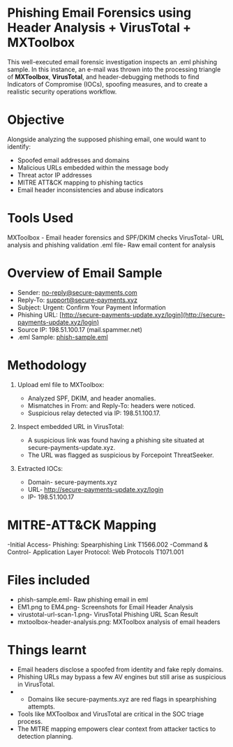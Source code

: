 # Phishing Email Forensics using Header Analysis + VirusTotal + MXToolbox

This well-executed email forensic investigation inspects an .eml phishing sample. In this instance, an e-mail was thrown into the processing triangle of **MXToolbox**, **VirusTotal**, and header-debugging methods to find Indicators of Compromise (IOCs), spoofing measures, and to create a realistic security operations workflow. 


# Objective 

Alongside analyzing the supposed phishing email, one would want to identify:
- Spoofed email addresses and domains
- Malicious URLs embedded within the message body
- Threat actor IP addresses
- MITRE ATT&CK mapping to phishing tactics
- Email header inconsistencies and abuse indicators

# Tools Used 

 MXToolbox -  Email header forensics and SPF/DKIM checks 
VirusTotal- URL analysis and phishing validation 
.eml file- Raw email content for analysis          

# Overview of Email Sample

- Sender: no-reply@secure-payments.com
- Reply-To: support@secure-payments.xyz
- Subject: Urgent: Confirm Your Payment Information
- Phishing URL: [http://secure-payments-update.xyz/login](http://secure-payments-update.xyz/login)
- Source IP: 198.51.100.17 (mail.spammer.net)
- .eml Sample: [phish-sample.eml](./email-header-analysis/phish-sample.eml)

# Methodology

1. Upload eml file to MXToolbox:
   - Analyzed SPF, DKIM, and header anomalies.
   - Mismatches in From: and Reply-To: headers were noticed.
   - Suspicious relay detected via IP: 198.51.100.17.

2. Inspect embedded URL in VirusTotal:
   - A suspicious link was found having a phishing site situated at secure-payments-update.xyz.
   - The URL was flagged as suspicious by Forcepoint ThreatSeeker.

3. Extracted IOCs:
   - Domain- secure-payments.xyz
   - URL- http://secure-payments-update.xyz/login
   - IP- 198.51.100.17 


# MITRE-ATT&CK Mapping

-Initial Access- Phishing: Spearphishing Link T1566.002
-Command & Control- Application Layer Protocol: Web Protocols T1071.001

# Files included

- phish-sample.eml- Raw phishing email in eml
- EM1.png to EM4.png- Screenshots for Email Header Analysis
- virustotal-url-scan-1.png- VirusTotal Phishing URL Scan Result
- mxtoolbox-header-analysis.png: MXToolbox analysis of email headers  


# Things learnt
- Email headers disclose a spoofed from identity and fake reply domains.
- Phishing URLs may bypass a few AV engines but still arise as suspicious in VirusTotal.
- - Domains like secure-payments.xyz are red flags in spearphishing attempts.
- Tools like MXToolbox and VirusTotal are critical in the SOC triage process.
- The MITRE mapping empowers clear context from attacker tactics to detection planning.




